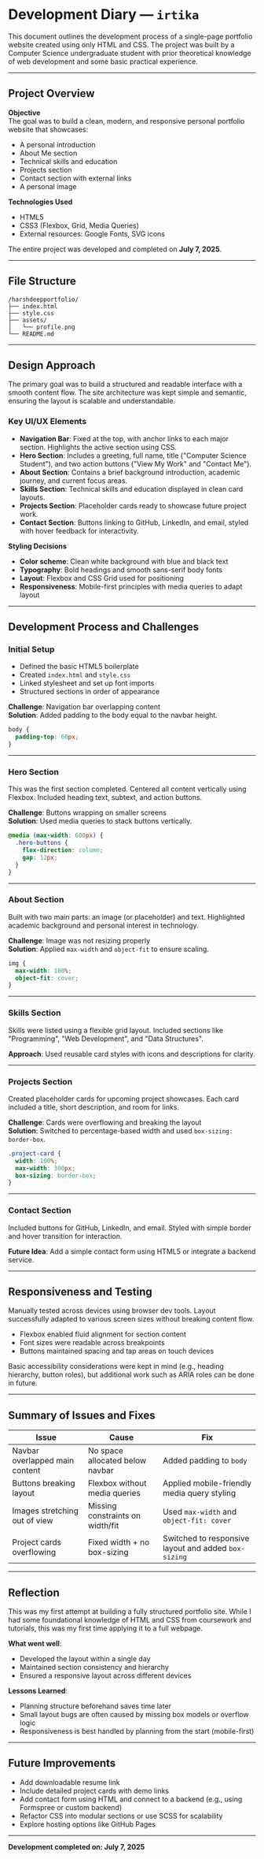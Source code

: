 # Development Diary — `irtika`

This document outlines the development process of a single-page portfolio website created using only HTML and CSS. The project was built by a Computer Science undergraduate student with prior theoretical knowledge of web development and some basic practical experience.

---

## Project Overview

**Objective**  
The goal was to build a clean, modern, and responsive personal portfolio website that showcases:

- A personal introduction
- About Me section
- Technical skills and education
- Projects section
- Contact section with external links
- A personal image

**Technologies Used**  
- HTML5  
- CSS3 (Flexbox, Grid, Media Queries)  
- External resources: Google Fonts, SVG icons

The entire project was developed and completed on **July 7, 2025**.

---

## File Structure

```
/harshdeepportfolio/
├── index.html
├── style.css
├── assets/
│   └── profile.png
└── README.md
```

---

## Design Approach

The primary goal was to build a structured and readable interface with a smooth content flow. The site architecture was kept simple and semantic, ensuring the layout is scalable and understandable.

### Key UI/UX Elements

- **Navigation Bar**: Fixed at the top, with anchor links to each major section. Highlights the active section using CSS.
- **Hero Section**: Includes a greeting, full name, title ("Computer Science Student"), and two action buttons ("View My Work" and "Contact Me").
- **About Section**: Contains a brief background introduction, academic journey, and current focus areas.
- **Skills Section**: Technical skills and education displayed in clean card layouts.
- **Projects Section**: Placeholder cards ready to showcase future project work.
- **Contact Section**: Buttons linking to GitHub, LinkedIn, and email, styled with hover feedback for interactivity.

**Styling Decisions**  
- **Color scheme**: Clean white background with blue and black text
- **Typography**: Bold headings and smooth sans-serif body fonts
- **Layout**: Flexbox and CSS Grid used for positioning
- **Responsiveness**: Mobile-first principles with media queries to adapt layout

---

## Development Process and Challenges

### Initial Setup

- Defined the basic HTML5 boilerplate
- Created `index.html` and `style.css`
- Linked stylesheet and set up font imports
- Structured sections in order of appearance

**Challenge**: Navigation bar overlapping content  
**Solution**: Added padding to the body equal to the navbar height.

```css
body {
  padding-top: 60px;
}
```

---

### Hero Section

This was the first section completed. Centered all content vertically using Flexbox. Included heading text, subtext, and action buttons.

**Challenge**: Buttons wrapping on smaller screens  
**Solution**: Used media queries to stack buttons vertically.

```css
@media (max-width: 600px) {
  .hero-buttons {
    flex-direction: column;
    gap: 12px;
  }
}
```

---

### About Section

Built with two main parts: an image (or placeholder) and text. Highlighted academic background and personal interest in technology.

**Challenge**: Image was not resizing properly  
**Solution**: Applied `max-width` and `object-fit` to ensure scaling.

```css
img {
  max-width: 100%;
  object-fit: cover;
}
```

---

### Skills Section

Skills were listed using a flexible grid layout. Included sections like "Programming", "Web Development", and "Data Structures".

**Approach**: Used reusable card styles with icons and descriptions for clarity.

---

### Projects Section

Created placeholder cards for upcoming project showcases. Each card included a title, short description, and room for links.

**Challenge**: Cards were overflowing and breaking the layout  
**Solution**: Switched to percentage-based width and used `box-sizing: border-box`.

```css
.project-card {
  width: 100%;
  max-width: 300px;
  box-sizing: border-box;
}
```

---

### Contact Section

Included buttons for GitHub, LinkedIn, and email. Styled with simple border and hover transition for interaction.

**Future Idea**: Add a simple contact form using HTML5 or integrate a backend service.

---

## Responsiveness and Testing

Manually tested across devices using browser dev tools. Layout successfully adapted to various screen sizes without breaking content flow.

- Flexbox enabled fluid alignment for section content
- Font sizes were readable across breakpoints
- Buttons maintained spacing and tap areas on touch devices

Basic accessibility considerations were kept in mind (e.g., heading hierarchy, button roles), but additional work such as ARIA roles can be done in future.

---

## Summary of Issues and Fixes

| Issue                          | Cause                              | Fix                                                   |
|-------------------------------|------------------------------------|--------------------------------------------------------|
| Navbar overlapped main content| No space allocated below navbar    | Added padding to `body`                                |
| Buttons breaking layout        | Flexbox without media queries      | Applied mobile-friendly media query styling            |
| Images stretching out of view | Missing constraints on width/fit   | Used `max-width` and `object-fit: cover`               |
| Project cards overflowing      | Fixed width + no box-sizing        | Switched to responsive layout and added `box-sizing`   |

---

## Reflection

This was my first attempt at building a fully structured portfolio site. While I had some foundational knowledge of HTML and CSS from coursework and tutorials, this was my first time applying it to a full webpage.

**What went well**:
- Developed the layout within a single day
- Maintained section consistency and hierarchy
- Ensured a responsive layout across different devices

**Lessons Learned**:
- Planning structure beforehand saves time later
- Small layout bugs are often caused by missing box models or overflow logic
- Responsiveness is best handled by planning from the start (mobile-first)

---

## Future Improvements

- Add downloadable resume link
- Include detailed project cards with demo links
- Add contact form using HTML and connect to a backend (e.g., using Formspree or custom backend)
- Refactor CSS into modular sections or use SCSS for scalability
- Explore hosting options like GitHub Pages

---

**Development completed on: July 7, 2025**
